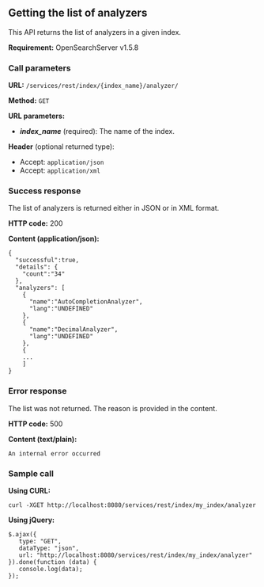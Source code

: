 ## Getting the list of analyzers

This API returns the list of analyzers in a given index.

**Requirement:** OpenSearchServer v1.5.8

### Call parameters

**URL:** ```/services/rest/index/{index_name}/analyzer/```

**Method:** ```GET```

**URL parameters:**

- **_index\_name_** (required): The name of the index.

**Header** (optional returned type):

- Accept: ```application/json```
- Accept: ```application/xml```

### Success response
The list of analyzers is returned either in JSON or in XML format.

**HTTP code:**
200

**Content (application/json):**


    {
      "successful":true,
      "details": {
        "count":"34"
      },
      "analyzers": [
        {
          "name":"AutoCompletionAnalyzer",
          "lang":"UNDEFINED"
        },
        {
          "name":"DecimalAnalyzer",
          "lang":"UNDEFINED"
        },
        {
	    ...
	    ]
    }

    

### Error response

The list was not returned. The reason is provided in the content.

**HTTP code:**
500

**Content (text/plain):**
    
    An internal error occurred
    

### Sample call

**Using CURL:**

    curl -XGET http://localhost:8080/services/rest/index/my_index/analyzer
    

**Using jQuery:**
    
    $.ajax({ 
       type: "GET",
       dataType: "json",
       url: "http://localhost:8080/services/rest/index/my_index/analyzer"
    }).done(function (data) {
       console.log(data);
    });
    
